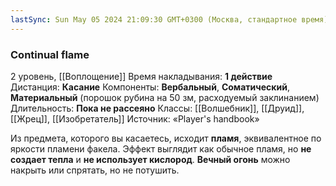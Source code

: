 ```yaml
---
lastSync: Sun May 05 2024 21:09:30 GMT+0300 (Москва, стандартное время)
---
```

### Continual flame
2 уровень, [[Воплощение]]
Время накладывания: **1 действие**
Дистанция: **Касание**
Компоненты: **Вербальный**, **Соматический**, **Материальный** (порошок рубина на 50 зм, расходуемый заклинанием)
Длительность: **Пока не рассеяно**
Классы: [[Волшебник]], [[Друид]], [[Жрец]], [[Изобретатель]]
Источник: «Player's handbook»

Из предмета, которого вы касаетесь, исходит **пламя**, эквивалентное по яркости пламени факела. Эффект выглядит как обычное пламя, но **не создает тепла** и **не использует кислород**. **Вечный огонь** можно накрыть или спрятать, но не потушить.